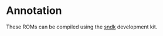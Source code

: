 # Annotation #

These ROMs can be compiled using the
[sndk](https://github.com/mupfelofen-de/sndk "Super Nintendo development
kit for Linux (i686)") development kit.
